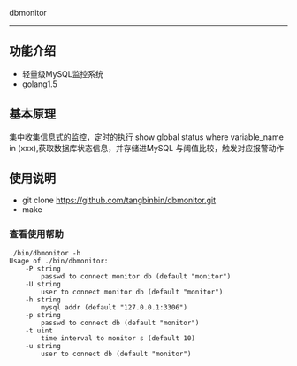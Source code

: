 dbmonitor

--------------
## 功能介绍
- 轻量级MySQL监控系统
- golang1.5

## 基本原理
  集中收集信息式的监控，定时的执行 show global status where variable_name in (xxx),获取数据库状态信息，并存储进MySQL
  与阈值比较，触发对应报警动作

## 使用说明
- git clone https://github.com/tangbinbin/dbmonitor.git
- make
### 查看使用帮助
    ./bin/dbmonitor -h
    Usage of ./bin/dbmonitor:
        -P string
            passwd to connect monitor db (default "monitor")
        -U string
            user to connect monitor db (default "monitor")
        -h string
            mysql addr (default "127.0.0.1:3306")
        -p string
            passwd to connect db (default "monitor")
        -t uint
            time interval to monitor s (default 10)
        -u string
            user to connect db (default "monitor")

